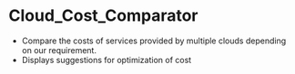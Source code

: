 # Cloud_Cost_Comparator
* Compare the costs of services provided by multiple clouds depending on our requirement.
* Displays suggestions for optimization of cost
